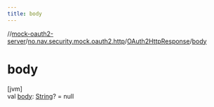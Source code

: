 ```yaml
---
title: body
---
```

//[mock-oauth2-server](../../../index.html)/[no.nav.security.mock.oauth2.http](../index.html)/[OAuth2HttpResponse](index.html)/[body](body.html)



# body



[jvm]\
val [body](body.html): [String](https://kotlinlang.org/api/latest/jvm/stdlib/kotlin/-string/index.html)? = null





